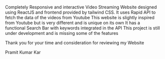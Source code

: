 Completely Responsive and interactive Video Streaming Website designed using ReactJS and frontend provided by tailwind CSS.
It uses Rapid API to fetch the data of the videos from Youtube
This website is slightly inspired from Youtube but is very different and is unique on its own
It has a functional Search Bar with keywords integrated in the API
This project is still under development and is missing some of the features

Thank you for your time and consideration for reviewing my Website 

Pramit Kumar Kar